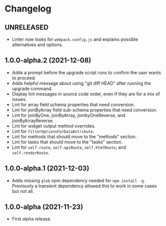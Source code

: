 # Changelog

## UNRELEASED

- Linter now looks for `webpack.config.js` and explains possible alternatives and options.

## 1.0.0-alpha.2 (2021-12-08)

- Adds a prompt before the upgrade script runs to confirm the user wants to proceed.
- Adds helpful message about using "git diff HEAD" after running the upgrade command.
- Display lint messages in source code order, even if they are for a mix of issues.
- Lint for array field schema properties that need conversion.
- Lint for joinByArray field sub-schema properties that need conversion.
- Lint for joinByOne, joinByArray, joinbyOneReverse, and joinByArrayReverse.
- Lint for widget output method overrides.
- Lint for `filterOptionsForDataAttribute`.
- Lint for methods that should move to the "methods" section.
- Lint for tasks that should move to the "tasks" section.
- Lint for `self.route`, `self.apiRoute`, `self.htmlRoute`, and `self.renderRoute`.

## 1.0.0-alpha.1 (2021-12-03)

- Adds missing `glob` npm dependency needed for `npm install -g`. Previously a transient dependency allowed this to work in some cases but not all.

## 1.0.0-alpha (2021-11-23)

- First alpha release.
